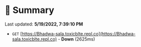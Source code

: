 # 📖 Summary
Last updated: **5/19/2022, 7:39:10 PM**

- `GET` [https://Bhadwa-sala.toxicblte.repl.co](https://Bhadwa-sala.toxicblte.repl.co) - **Down** (2625ms)
